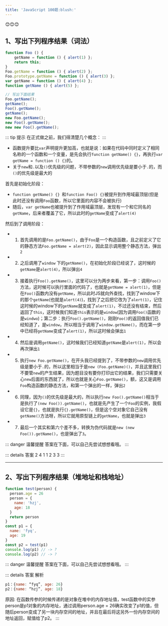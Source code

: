 ```yaml
---
title: 'JavaScript 100题:blush:'
---
```

:blush::blush::blush:
## 1、写出下列程序结果（词法）
```javascript
function Foo () {
    getName = function () { alert(1) };
    return this;
}
Foo.getName = function () { alert(2) };
Foo.prototype.getName = function () { alert(3) };
var getName = function () { alert(4) };
function getName () { alert(5) };

// 写出下面结果
Foo.getName();
getName();
Foo().getName();
getName();
new Foo.getName();
new Foo().getName();
new new Foo().getName();
```
::: tip 提示
在正式做之前，我们得清楚几个概念：
:::
- 函数提升要比`var`声明提升更加高，也就是说：如果在代码中同时定义了相同名称的一个函数和一个变量，是先会执行`function getName() {}`，再执行`var getName = function () {}`的。
- 关于`new`和`.`以及`()`优先级的问题，不带参数的`new`调用优先级是要小于`.`的，而`()`的优先级是最大的

首先是初始化阶段：

- `function getName() {} `和`function Foo() {}`被提升到作用域最顶层(但是此时还没有调用`Foo`函数，所以它里面的内容不会被执行)
- 随后，`var getName`也被提升到了作用域最顶层，发现有一个和它同名的`getName`，后来者覆盖了它，所以此时的`getName`变成了`alert(4)`

然后到了调用阶段：

- 1. 首先调用的是`Foo.getName()`，由于`Foo`是一个构造函数，且之前定义了它的静态方法`Foo.getName = alert(2)`，因此显示调用整个静态方法，弹出`2`

- 2. 之后调用了`window` 下的`getName()`，在初始化阶段已经说了，这时候的`getName`是`alert(4)`，所以弹出`4`

- 3. 接着执行`Foo().getName()`，这里可以分为两步来看，第一步：调用`Foo()`方法，这时候可以执行里面的代码了，也就是`getName = alert(1)`，但是在`Foo()`函数内没有`getName`，所以此时JS就向外查找，找到了window下的那个`getName`(也就是`alert(4)`)，找到了之后把它改为了`alert(1)`，记住这时候的window下的`getName`就变成了`alert(1)`，不过还没有结束，然后返回了`this`，这时候我们知道`this`表示的是`window`(因为调用`Foo()`函数的是`windwo`)；第二步：执行`Foo().getName()`，刚刚`Foo()`的返回值我们已经知道了，是`window`，所以相当于调用了`window.getName()`，而在第一步中已经将`getName`变成了`alert(1)`，所以这时候会弹出`1`

- 4. 然后是调用`getName()`，这时候我们已经知道`getName`是`alert(1)`，所以会再次弹出`1`

- 5. 执行`new Foo.getName()`，在开头我已经提到了，不带参数的`new`调用优先级是要小于`.`的，所以这里相当于是`new (Foo.getName)()`，并且这里我们不要管`new`的产生结果，因为题目没有要你打印出它的结果，我们只需要关心`new`后面的东西就了，所以也就是关心`Foo.getName()`，额，这又是调用`Foo`构造函数的静态方法，和第一个弹出的一样，弹出`2`
- 6. 同理，因为`()`的优先级是最大的，所以执行`new Foo().getName()`相当于是执行了`(new Foo()).getName()`，也就是先产生了一个`Foo`的实例，我假设它是`{}`，也就是执行`{}.getName()`，但是这个空对象它自己没有`getName()`方法呀，所以它就用原型链上的`getName`，也就是弹出`3`
- 7. 最后一个其实和第六个差不多，转换为伪代码就是`new (new Foo()).getName()`，也是弹出了`3`。

::: danger 温馨提醒
答案在下面，可以自己先尝试想想看哦。
:::

::: details 答案
  2 4 1 1 2 3 3
:::

***

## 2、写出下列程序结果（堆地址和栈地址）

```javascript
function test(person) {
  person.age = 26
  person = {
    name: 'hzj',
    age: 18
  }
  return person
}
const p1 = {
  name: 'fyq',
  age: 19
}
const p2 = test(p1)
console.log(p1) // -> ?
console.log(p2) // -> ?

```
::: danger 温馨提醒
答案在下面，可以自己先尝试想想看哦。
:::

::: details 答案 解析
```js
p1：{name: “fyq”, age: 26}
p2：{name: “hzj”, age: 18}
```
原因: 在函数传参的时候传递的是对象在堆中的内存地址值，test函数中的实参person是p1对象的内存地址，通过调用person.age = 26确实改变了p1的值，但随后person变成了另一块内存空间的地址，并且在最后将这另外一份内存空间的地址返回，赋值给了p2。
:::
